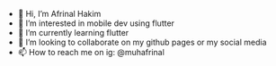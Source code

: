 - 👋 Hi, I’m Afrinal Hakim
- 👀 I’m interested in mobile dev using flutter
- 🌱 I’m currently learning flutter
- 💞️ I’m looking to collaborate on my github pages or my social media
- 📫 How to reach me on ig: @muhafrinal

<!---
Rinal-29/Rinal-29 is a ✨ special ✨ repository because its `README.md` (this file) appears on your GitHub profile.
You can click the Preview link to take a look at your changes.
--->

